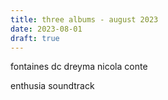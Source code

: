 ```yaml
---
title: three albums - august 2023
date: 2023-08-01
draft: true
---
```


fontaines dc
dreyma
nicola conte

enthusia soundtrack